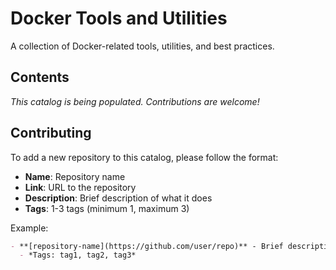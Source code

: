 # Docker Tools and Utilities

A collection of Docker-related tools, utilities, and best practices.

## Contents

*This catalog is being populated. Contributions are welcome!*

## Contributing

To add a new repository to this catalog, please follow the format:

- **Name**: Repository name
- **Link**: URL to the repository  
- **Description**: Brief description of what it does
- **Tags**: 1-3 tags (minimum 1, maximum 3)

Example:
```markdown
- **[repository-name](https://github.com/user/repo)** - Brief description
  - *Tags: tag1, tag2, tag3*
```

